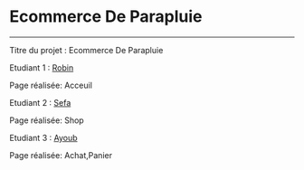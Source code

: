 # Ecommerce De Parapluie
***
Titre du projet : Ecommerce De Parapluie

Etudiant 1 : [Robin](mailto:robin.cassard@edu.univ-fcomte.fr?subject=SAE_1_05_06) 

Page réalisée: Acceuil

Etudiant 2 : [Sefa](mailto:sefa.tas@edu.univ-fcomte.fr?subject=SAE_1_05_06) 

Page réalisée: Shop

Etudiant 3 : [Ayoub](mailto:ayoub.tajani@edu.univ-fcomte.fr?subject=SAE_1_05_06) 

Page réalisée: Achat,Panier
